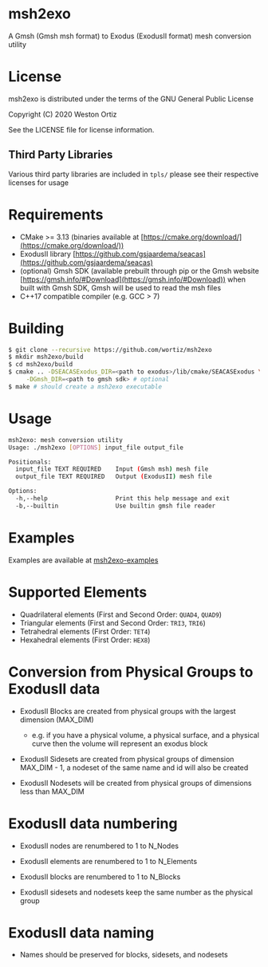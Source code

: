 # msh2exo

A Gmsh (Gmsh msh format) to Exodus (ExodusII format) mesh conversion utility

# License

msh2exo is distributed under the terms of the GNU General Public License

Copyright (C) 2020 Weston Ortiz

See the LICENSE file for license information. 

## Third Party Libraries

Various third party libraries are included in `tpls/` please see their
respective licenses for usage

# Requirements

- CMake >= 3.13 (binaries available at
  [https://cmake.org/download/](https://cmake.org/download/))
- ExodusII library
  [https://github.com/gsjaardema/seacas](https://github.com/gsjaardema/seacas)
- (optional) Gmsh SDK (available prebuilt through pip or the Gmsh website
  [https://gmsh.info/#Download](https://gmsh.info/#Download))
  when built with Gmsh SDK, Gmsh will be used to read the msh files
- C++17 compatible compiler (e.g. GCC > 7)

# Building

```sh
$ git clone --recursive https://github.com/wortiz/msh2exo
$ mkdir msh2exo/build
$ cd msh2exo/build
$ cmake .. -DSEACASExodus_DIR=<path to exodus>/lib/cmake/SEACASExodus \
     -DGmsh_DIR=<path to gmsh sdk> # optional
$ make # should create a msh2exo executable
```

# Usage

```sh
msh2exo: mesh conversion utility
Usage: ./msh2exo [OPTIONS] input_file output_file

Positionals:
  input_file TEXT REQUIRED    Input (Gmsh msh) mesh file
  output_file TEXT REQUIRED   Output (ExodusII) mesh file

Options:
  -h,--help                   Print this help message and exit
  -b,--builtin                Use builtin gmsh file reader
```

# Examples

Examples are available at [msh2exo-examples](https://github.com/wortiz/msh2exo-examples)

# Supported Elements

- Quadrilateral elements (First and Second Order: `QUAD4`, `QUAD9`)
- Triangular elements (First and Second Order: `TRI3`, `TRI6`)
- Tetrahedral elements (First Order: `TET4`)
- Hexahedral elements (First Order: `HEX8`)

# Conversion from Physical Groups to ExodusII data

- ExodusII Blocks are created from physical groups with the largest dimension
  (MAX\_DIM)
  - e.g. if you have a physical volume, a physical surface, and a physical
    curve then the volume will represent an exodus block

- ExodusII Sidesets are created from physical groups of dimension MAX\_DIM - 1,
  a nodeset of the same name and id will also be created

- ExodusII Nodesets will be created from physical groups of dimensions less
  than MAX\_DIM

# ExodusII data numbering

- ExodusII nodes are renumbered to 1 to N\_Nodes

- ExodusII elements are renumbered to 1 to N\_Elements

- ExodusII blocks are renumbered to 1 to N\_Blocks

- ExodusII sidesets and nodesets keep the same number as the physical group

# ExodusII data naming

- Names should be preserved for blocks, sidesets, and nodesets
